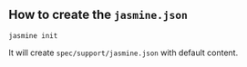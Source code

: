 How to create the `jasmine.json`
--------------------------------

```
jasmine init
```

It will create `spec/support/jasmine.json` with default content.